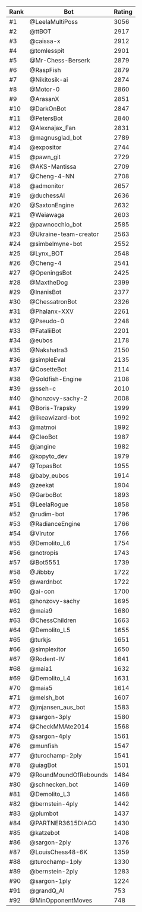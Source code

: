 Rank|Bot|Rating
---|---|---
#1|@LeelaMultiPoss|3056
#2|@ttBOT|2917
#3|@caissa-x|2912
#4|@tomlesspit|2901
#5|@Mr-Chess-Berserk|2879
#6|@RaspFish|2879
#7|@Nikitosik-ai|2874
#8|@Motor-0|2860
#9|@ArasanX|2851
#10|@DarkOnBot|2847
#11|@PetersBot|2840
#12|@Alexnajax_Fan|2831
#13|@magnusglad_bot|2789
#14|@expositor|2744
#15|@pawn_git|2729
#16|@AKS-Mantissa|2709
#17|@Cheng-4-NN|2708
#18|@admonitor|2657
#19|@duchessAI|2636
#20|@SaxtonEngine|2632
#21|@Weiawaga|2603
#22|@pawnocchio_bot|2585
#23|@Ukraine-team-creator|2563
#24|@simbelmyne-bot|2552
#25|@Lynx_BOT|2548
#26|@Cheng-4|2541
#27|@OpeningsBot|2425
#28|@MaxtheDog|2399
#29|@InanisBot|2377
#30|@ChessatronBot|2326
#31|@Phalanx-XXV|2261
#32|@Pseudo-0|2248
#33|@FataliiBot|2201
#34|@eubos|2178
#35|@Nakshatra3|2150
#36|@simpleEval|2135
#37|@CosetteBot|2114
#38|@Goldfish-Engine|2108
#39|@sseh-c|2010
#40|@honzovy-sachy-2|2008
#41|@Boris-Trapsky|1999
#42|@likeawizard-bot|1992
#43|@matmoi|1992
#44|@CleoBot|1987
#45|@jangine|1982
#46|@kopyto_dev|1979
#47|@TopasBot|1955
#48|@baby_eubos|1914
#49|@zeekat|1904
#50|@GarboBot|1893
#51|@LeelaRogue|1858
#52|@rudim-bot|1796
#53|@RadianceEngine|1766
#54|@Virutor|1766
#55|@Demolito_L6|1754
#56|@notropis|1743
#57|@Bot5551|1739
#58|@Jibbby|1722
#59|@wardnbot|1722
#60|@ai-con|1700
#61|@honzovy-sachy|1695
#62|@maia9|1680
#63|@ChessChildren|1663
#64|@Demolito_L5|1655
#65|@turkjs|1651
#66|@simplexitor|1650
#67|@Rodent-IV|1641
#68|@maia1|1632
#69|@Demolito_L4|1631
#70|@maia5|1614
#71|@melsh_bot|1607
#72|@jmjansen_aus_bot|1583
#73|@sargon-3ply|1580
#74|@CheckMMAte2014|1568
#75|@sargon-4ply|1561
#76|@munfish|1547
#77|@turochamp-2ply|1541
#78|@uiagBot|1501
#79|@RoundMoundOfRebounds|1484
#80|@schnecken_bot|1469
#81|@Demolito_L3|1468
#82|@bernstein-4ply|1442
#83|@plumbot|1437
#84|@PARTNER3615DIAGO|1430
#85|@katzebot|1408
#86|@sargon-2ply|1376
#87|@LouisChess48-6K|1359
#88|@turochamp-1ply|1330
#89|@bernstein-2ply|1283
#90|@sargon-1ply|1224
#91|@grandQ_AI|753
#92|@MinOpponentMoves|748
